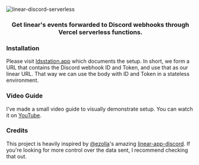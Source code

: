 ![linear-discord-serverless](./docs/banner.jpg)

<h3 align="center">Get linear's events forwarded to Discord webhooks through Vercel serverless functions.</h3>

### Installation

Please visit [ldsstation.app](https://ldsstation.app) which documents the setup. In short, we form a URL that contains the Discord webhook ID and Token, and use that as our linear URL. That way we can use the body with ID and Token in a stateless environment.

### Video Guide

I've made a small video guide to visually demonstrate setup. You can watch it on [YouTube](https://youtu.be/QgDt8yUnQcA).

### Credits

This project is heavily inspired by [@ezolla](https://github.com/ezolla)'s amazing [linear-app-discord](https://github.com/ezolla/linear-app-discord). If you're looking for more control over the data sent, I recommend checking that out.
